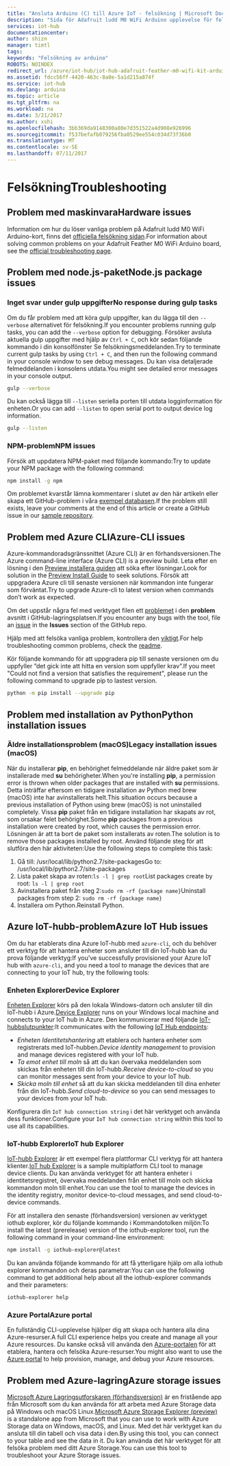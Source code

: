```yaml
---
title: "Ansluta Arduino (C) till Azure IoT - felsökning | Microsoft Docs"
description: "Sida för Adafruit ludd M0 WiFi Arduino upplevelse för felsökning"
services: iot-hub
documentationcenter: 
author: shizn
manager: timtl
tags: 
keywords: "Felsökning av arduino"
ROBOTS: NOINDEX
redirect_url: /azure/iot-hub/iot-hub-adafruit-feather-m0-wifi-kit-arduino-get-started
ms.assetid: fdcc56ff-4420-463c-8a0e-5a1d215a874f
ms.service: iot-hub
ms.devlang: arduino
ms.topic: article
ms.tgt_pltfrm: na
ms.workload: na
ms.date: 3/21/2017
ms.author: xshi
ms.openlocfilehash: 3bb369da9148300a80e7d351522a4d908e926996
ms.sourcegitcommit: f537befafb079256fba0529ee554c034d73f36b0
ms.translationtype: MT
ms.contentlocale: sv-SE
ms.lasthandoff: 07/11/2017
---
```

# <a name="troubleshooting"></a><span data-ttu-id="62448-104">Felsökning</span><span class="sxs-lookup"><span data-stu-id="62448-104">Troubleshooting</span></span>
## <a name="hardware-issues"></a><span data-ttu-id="62448-105">Problem med maskinvara</span><span class="sxs-lookup"><span data-stu-id="62448-105">Hardware issues</span></span>
<span data-ttu-id="62448-106">Information om hur du löser vanliga problem på Adafruit ludd M0 WiFi Arduino-kort, finns det [officiella felsökning sidan](https://learn.adafruit.com/adafruit-feather-m0-wifi-atwinc1500?view=all#faq).</span><span class="sxs-lookup"><span data-stu-id="62448-106">For information about solving common problems on your Adafruit Feather M0 WiFi Arduino board, see the [official troubleshooting page](https://learn.adafruit.com/adafruit-feather-m0-wifi-atwinc1500?view=all#faq).</span></span>

## <a name="nodejs-package-issues"></a><span data-ttu-id="62448-107">Problem med node.js-paket</span><span class="sxs-lookup"><span data-stu-id="62448-107">Node.js package issues</span></span>
### <a name="no-response-during-gulp-tasks"></a><span data-ttu-id="62448-108">Inget svar under gulp uppgifter</span><span class="sxs-lookup"><span data-stu-id="62448-108">No response during gulp tasks</span></span>
<span data-ttu-id="62448-109">Om du får problem med att köra gulp uppgifter, kan du lägga till den `--verbose` alternativet för felsökning.</span><span class="sxs-lookup"><span data-stu-id="62448-109">If you encounter problems running gulp tasks, you can add the `--verbose` option for debugging.</span></span> <span data-ttu-id="62448-110">Försöker avsluta aktuella gulp uppgifter med hjälp av `Ctrl + C`, och kör sedan följande kommando i din konsolfönster Se felsökningsmeddelanden.</span><span class="sxs-lookup"><span data-stu-id="62448-110">Try to terminate current gulp tasks by using `Ctrl + C`, and then run the following command in your console window to see debug messages.</span></span> <span data-ttu-id="62448-111">Du kan visa detaljerade felmeddelanden i konsolens utdata.</span><span class="sxs-lookup"><span data-stu-id="62448-111">You might see detailed error messages in your console output.</span></span>

```bash
gulp --verbose
```

<span data-ttu-id="62448-112">Du kan också lägga till `--listen` seriella porten till utdata logginformation för enheten.</span><span class="sxs-lookup"><span data-stu-id="62448-112">Or you can add `--listen` to open serial port to output device log information.</span></span>

```bash
gulp --listen
``` 

### <a name="npm-issues"></a><span data-ttu-id="62448-113">NPM-problem</span><span class="sxs-lookup"><span data-stu-id="62448-113">NPM issues</span></span>
<span data-ttu-id="62448-114">Försök att uppdatera NPM-paket med följande kommando:</span><span class="sxs-lookup"><span data-stu-id="62448-114">Try to update your NPM package with the following command:</span></span>

```bash
npm install -g npm
```

<span data-ttu-id="62448-115">Om problemet kvarstår lämna kommentarer i slutet av den här artikeln eller skapa ett GitHub-problem i våra [exempel databasen][sample-repository].</span><span class="sxs-lookup"><span data-stu-id="62448-115">If the problem still exists, leave your comments at the end of this article or create a GitHub issue in our [sample repository][sample-repository].</span></span>

## <a name="azure-cli-issues"></a><span data-ttu-id="62448-116">Problem med Azure CLI</span><span class="sxs-lookup"><span data-stu-id="62448-116">Azure-CLI issues</span></span>
<span data-ttu-id="62448-117">Azure-kommandoradsgränssnittet (Azure CLI) är en förhandsversionen.</span><span class="sxs-lookup"><span data-stu-id="62448-117">The Azure command-line interface (Azure CLI) is a preview build.</span></span> <span data-ttu-id="62448-118">Leta efter en lösning i den [Preview installera guiden](https://github.com/Azure/azure-cli/blob/master/doc/preview_install_guide.md) att söka efter lösningar.</span><span class="sxs-lookup"><span data-stu-id="62448-118">Look for solution in the [Preview Install Guide](https://github.com/Azure/azure-cli/blob/master/doc/preview_install_guide.md) to seek solutions.</span></span> <span data-ttu-id="62448-119">Försök att uppgradera Azure cli till senaste versionen när kommandon inte fungerar som förväntat.</span><span class="sxs-lookup"><span data-stu-id="62448-119">Try to upgrade Azure-cli to latest version when commands don’t work as expected.</span></span>

<span data-ttu-id="62448-120">Om det uppstår några fel med verktyget filen ett [problemet](https://github.com/Azure/azure-cli/issues) i den **problem** avsnitt i GitHub-lagringsplatsen.</span><span class="sxs-lookup"><span data-stu-id="62448-120">If you encounter any bugs with the tool, file an [issue](https://github.com/Azure/azure-cli/issues) in the **Issues** section of the GitHub repo.</span></span>

<span data-ttu-id="62448-121">Hjälp med att felsöka vanliga problem, kontrollera den [viktigt](https://github.com/Azure/azure-cli/blob/master/README.rst).</span><span class="sxs-lookup"><span data-stu-id="62448-121">For help troubleshooting common problems, check the [readme](https://github.com/Azure/azure-cli/blob/master/README.rst).</span></span>

<span data-ttu-id="62448-122">Kör följande kommando för att uppgradera pip till senaste versionen om du uppfyller ”det gick inte att hitta en version som uppfyller krav”.</span><span class="sxs-lookup"><span data-stu-id="62448-122">If you meet "Could not find a version that satisfies the requirement", please run the following command to upgrade pip to lastest version.</span></span>

```bash
python -m pip install --upgrade pip
```

## <a name="python-installation-issues"></a><span data-ttu-id="62448-123">Problem med installation av Python</span><span class="sxs-lookup"><span data-stu-id="62448-123">Python installation issues</span></span>
### <a name="legacy-installation-issues-macos"></a><span data-ttu-id="62448-124">Äldre installationsproblem (macOS)</span><span class="sxs-lookup"><span data-stu-id="62448-124">Legacy installation issues (macOS)</span></span>
<span data-ttu-id="62448-125">När du installerar **pip**, en behörighet felmeddelande när äldre paket som är installerade med **su** behörigheter.</span><span class="sxs-lookup"><span data-stu-id="62448-125">When you're installing **pip**, a permission error is thrown when older packages that are installed with **su** permissions.</span></span> <span data-ttu-id="62448-126">Detta inträffar eftersom en tidigare installation av Python med brew (macOS) inte har avinstallerats helt.</span><span class="sxs-lookup"><span data-stu-id="62448-126">This situation occurs because a previous installation of Python using brew (macOS) is not uninstalled completely.</span></span> <span data-ttu-id="62448-127">Vissa **pip** paket från en tidigare installation har skapats av rot, som orsakar felet behörighet.</span><span class="sxs-lookup"><span data-stu-id="62448-127">Some **pip** packages from a previous installation were created by root, which causes the permission error.</span></span> <span data-ttu-id="62448-128">Lösningen är att ta bort de paket som installerats av roten.</span><span class="sxs-lookup"><span data-stu-id="62448-128">The solution is to remove those packages installed by root.</span></span> <span data-ttu-id="62448-129">Använd följande steg för att slutföra den här aktiviteten:</span><span class="sxs-lookup"><span data-stu-id="62448-129">Use the following steps to complete this task:</span></span>

1. <span data-ttu-id="62448-130">Gå till: /usr/local/lib/python2.7/site-packages</span><span class="sxs-lookup"><span data-stu-id="62448-130">Go to: /usr/local/lib/python2.7/site-packages</span></span>
2. <span data-ttu-id="62448-131">Lista paket skapa av roten:`ls -l | grep root`</span><span class="sxs-lookup"><span data-stu-id="62448-131">List packages create by root: `ls -l | grep root`</span></span>
3. <span data-ttu-id="62448-132">Avinstallera paket från steg 2:`sudo rm -rf {package name}`</span><span class="sxs-lookup"><span data-stu-id="62448-132">Uninstall packages from step 2: `sudo rm -rf {package name}`</span></span>
4. <span data-ttu-id="62448-133">Installera om Python.</span><span class="sxs-lookup"><span data-stu-id="62448-133">Reinstall Python.</span></span>

## <a name="azure-iot-hub-issues"></a><span data-ttu-id="62448-134">Azure IoT-hubb-problem</span><span class="sxs-lookup"><span data-stu-id="62448-134">Azure IoT Hub issues</span></span>
<span data-ttu-id="62448-135">Om du har etablerats dina Azure IoT-hubb med `azure-cli`, och du behöver ett verktyg för att hantera enheter som ansluter till din IoT-hubb kan du prova följande verktyg:</span><span class="sxs-lookup"><span data-stu-id="62448-135">If you've successfully provisioned your Azure IoT hub with `azure-cli`, and you need a tool to manage the devices that are connecting to your IoT hub, try the following tools:</span></span>

### <a name="device-explorer"></a><span data-ttu-id="62448-136">Enheten Explorer</span><span class="sxs-lookup"><span data-stu-id="62448-136">Device Explorer</span></span>
<span data-ttu-id="62448-137">[Enheten Explorer](https://github.com/Azure/azure-iot-sdk-csharp/tree/master/tools/DeviceExplorer) körs på den lokala Windows-datorn och ansluter till din IoT-hubb i Azure.</span><span class="sxs-lookup"><span data-stu-id="62448-137">[Device Explorer](https://github.com/Azure/azure-iot-sdk-csharp/tree/master/tools/DeviceExplorer) runs on your Windows local machine and connects to your IoT hub in Azure.</span></span> <span data-ttu-id="62448-138">Den kommunicerar med följande [IoT-hubbslutpunkter](iot-hub-devguide.md):</span><span class="sxs-lookup"><span data-stu-id="62448-138">It communicates with the following [IoT Hub endpoints](iot-hub-devguide.md):</span></span>

* <span data-ttu-id="62448-139">*Enheten Identitetshantering* att etablera och hantera enheter som registrerats med IoT-hubben.</span><span class="sxs-lookup"><span data-stu-id="62448-139">*Device identity management* to provision and manage devices registered with your IoT hub.</span></span>
* <span data-ttu-id="62448-140">*Ta emot enhet till moln* så att du kan övervaka meddelanden som skickas från enheten till din IoT-hubb.</span><span class="sxs-lookup"><span data-stu-id="62448-140">*Receive device-to-cloud* so you can monitor messages sent from your device to your IoT hub.</span></span>
* <span data-ttu-id="62448-141">*Skicka moln till enhet* så att du kan skicka meddelanden till dina enheter från din IoT-hubb.</span><span class="sxs-lookup"><span data-stu-id="62448-141">*Send cloud-to-device* so you can send messages to your devices from your IoT hub.</span></span>

<span data-ttu-id="62448-142">Konfigurera din `IoT hub connection string` i det här verktyget och använda dess funktioner.</span><span class="sxs-lookup"><span data-stu-id="62448-142">Configure your `IoT hub connection string` within this tool to use all its capabilities.</span></span>

### <a name="iot-hub-explorer"></a><span data-ttu-id="62448-143">IoT-hubb Explorer</span><span class="sxs-lookup"><span data-stu-id="62448-143">IoT hub Explorer</span></span>
<span data-ttu-id="62448-144">[IoT-hubb Explorer](https://github.com/Azure/iothub-explorer) är ett exempel flera plattformar CLI verktyg för att hantera klienter.</span><span class="sxs-lookup"><span data-stu-id="62448-144">[IoT hub Explorer](https://github.com/Azure/iothub-explorer) is a sample multiplatform CLI tool to manage device clients.</span></span> <span data-ttu-id="62448-145">Du kan använda verktyget för att hantera enheter i identitetsregistret, övervaka meddelanden från enhet till moln och skicka kommandon moln till enhet.</span><span class="sxs-lookup"><span data-stu-id="62448-145">You can use the tool to manage the devices in the identity registry, monitor device-to-cloud messages, and send cloud-to-device commands.</span></span>


<span data-ttu-id="62448-146">För att installera den senaste (förhandsversion) versionen av verktyget iothub explorer, kör du följande kommando i Kommandotolken miljön:</span><span class="sxs-lookup"><span data-stu-id="62448-146">To install the latest (prerelease) version of the iothub-explorer tool, run the following command in your command-line environment:</span></span>

```bash
npm install -g iothub-explorer@latest
```

<span data-ttu-id="62448-147">Du kan använda följande kommando för att få ytterligare hjälp om alla iothub explorer kommandon och deras parametrar:</span><span class="sxs-lookup"><span data-stu-id="62448-147">You can use the following command to get additional help about all the iothub-explorer commands and their parameters:</span></span>

```bash
iothub-explorer help
```

### <a name="azure-portal"></a><span data-ttu-id="62448-148">Azure Portal</span><span class="sxs-lookup"><span data-stu-id="62448-148">Azure portal</span></span>
<span data-ttu-id="62448-149">En fullständig CLI-upplevelse hjälper dig att skapa och hantera alla dina Azure-resurser.</span><span class="sxs-lookup"><span data-stu-id="62448-149">A full CLI experience helps you create and manage all your Azure resources.</span></span> <span data-ttu-id="62448-150">Du kanske också vill använda den [Azure-portalen](../azure-portal-overview.md) för att etablera, hantera och felsöka Azure-resurser.</span><span class="sxs-lookup"><span data-stu-id="62448-150">You might also want to use the [Azure portal](../azure-portal-overview.md) to help provision, manage, and debug your Azure resources.</span></span>

## <a name="azure-storage-issues"></a><span data-ttu-id="62448-151">Problem med Azure-lagring</span><span class="sxs-lookup"><span data-stu-id="62448-151">Azure storage issues</span></span>
<span data-ttu-id="62448-152">[Microsoft Azure Lagringsutforskaren (förhandsversion)](http://storageexplorer.com) är en fristående app från Microsoft som du kan använda för att arbeta med Azure Storage data på Windows och macOS Linux.</span><span class="sxs-lookup"><span data-stu-id="62448-152">[Microsoft Azure Storage Explorer (preview)](http://storageexplorer.com) is a standalone app from Microsoft that you can use to work with Azure Storage data on Windows, macOS, and Linux.</span></span> <span data-ttu-id="62448-153">Med det här verktyget kan du ansluta till din tabell och visa data i den.</span><span class="sxs-lookup"><span data-stu-id="62448-153">By using this tool, you can connect to your table and see the data in it.</span></span> <span data-ttu-id="62448-154">Du kan använda det här verktyget för att felsöka problem med ditt Azure Storage.</span><span class="sxs-lookup"><span data-stu-id="62448-154">You can use this tool to troubleshoot your Azure Storage issues.</span></span>

<!-- Images and links -->

[sample-repository]: https://github.com/Azure/azure-cli/blob/master/doc/preview_install_guide.md
